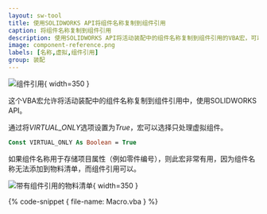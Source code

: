 ```yaml
---
layout: sw-tool
title: 使用SOLIDWORKS API将组件名称复制到组件引用
caption: 将组件名称复制到组件引用
description: 使用SOLIDWORKS API将活动装配中的组件名称复制到组件引用的VBA宏，可以过滤虚拟组件
image: component-reference.png
labels: [名称,虚拟,组件引用]
group: 装配
---
```

![组件引用](component-reference.png){ width=350 }

这个VBA宏允许将活动装配中的组件名称复制到组件引用中，使用SOLIDWORKS API。

通过将*VIRTUAL_ONLY*选项设置为*True*，宏可以选择只处理虚拟组件。

~~~ vb
Const VIRTUAL_ONLY As Boolean = True
~~~

如果组件名称用于存储项目属性（例如零件编号），则此宏非常有用，因为组件名称无法添加到物料清单，而组件引用可以。

![带有组件引用的物料清单](bill-of-materials.png){ width=350 }

{% code-snippet { file-name: Macro.vba } %}